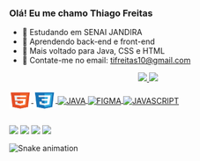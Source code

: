 ### Olá! Eu me chamo Thiago Freitas

- 🔭 Estudando em SENAI JANDIRA
- 🌱 Aprendendo back-end e front-end
- 👯 Mais voltado para Java, CSS e HTML
- 🤔 Contate-me no email: tifreitas10@gmail.com

<div align="center">
  <a href="https://github.com/Thiago1223">
  <img height="180em" src="https://github-readme-stats.vercel.app/api?username=Thiago1223&show_icons=true&theme=dracula&include_all_commits=true&count_private=true"/>
  <img height="180em" src="https://github-readme-stats.vercel.app/api/top-langs/?username=Thiago1223&layout=compact&langs_count=7&theme=dracula"/>
</div>
 
<div style="display: inline_block"><br>
  <img align="center" alt="HTML" height="30" width="40" src="https://raw.githubusercontent.com/devicons/devicon/master/icons/html5/html5-original.svg">
  <img align="center" alt="CSS" height="30" width="40" src="https://raw.githubusercontent.com/devicons/devicon/master/icons/css3/css3-original.svg">
  <img align="center" alt="JAVA" height="30" width="40" src="https://cdn.jsdelivr.net/gh/devicons/devicon/icons/java/java-original.svg">
  <img align="center" alt="FIGMA" height="30" width="40" src="https://cdn.jsdelivr.net/gh/devicons/devicon/icons/figma/figma-original.svg">
  <img align="center" alt="JAVASCRIPT" height="30" width="40" src="https://cdn.jsdelivr.net/gh/devicons/devicon/icons/javascript/javascript-original.svg">
</div>
  
##
  
<div> 
  <a href="https://instagram.com/thiago_freitas50" target="_blank"><img src="https://img.shields.io/badge/-Instagram-%23E4405F?style=for-the-badge&logo=instagram&logoColor=white" target="_blank"></a> 
  <a href = "mailto:tifreitas10@gmail.com"><img src="https://img.shields.io/badge/-Gmail-%23333?style=for-the-badge&logo=gmail&logoColor=white" target="_blank"></a>
  <a href="https://www.linkedin.com/in/thiago-freitas-89578b24a/" target="_blank"><img src="https://img.shields.io/badge/-LinkedIn-%230077B5?style=for-the-badge&logo=linkedin&logoColor=white" target="_blank"></a>
  <a href="https://www.facebook.com/profile.php?id=100014517697036" target="_blank"><img src="https://img.shields.io/badge/Facebook-1877F2?style=for-the-badge&logo=facebook&logoColor=white" target="_blank"></a>
  
  ![Snake animation](https://github.com/Thiago1223/Thiago1223/blob/output/github-contribution-grid-snake.svg)
  
</div>
  
